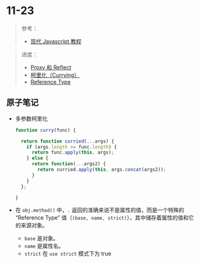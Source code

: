 # 11-23

> 参考：
>
> - [现代 Javascript 教程](https://zh.javascript.info/)

> 进度：
>
> - [Proxy 和 Reflect](https://zh.javascript.info/proxy)
> - [柯里化（Currying）](https://zh.javascript.info/currying-partials)
> - [Reference Type](https://zh.javascript.info/reference-type)

## 原子笔记

- 多参数柯里化

  ```JavaScript
  function curry(func) {
  
    return function curried(...args) {
      if (args.length >= func.length) {
        return func.apply(this, args);
      } else {
        return function(...args2) {
          return curried.apply(this, args.concat(args2));
        }
      }
    };
  
  }
  
  ```

- 在 `obj.method()` 中，`.` 返回的准确来说不是属性的值，而是一个特殊的 “Reference Type” 值（`(base, name, strict)`），其中储存着属性的值和它的来源对象。

  - `base` 是对象。
  - `name` 是属性名。
  - `strict` 在 `use strict` 模式下为 true